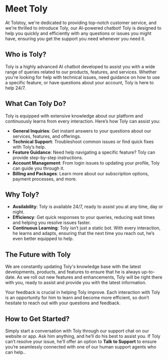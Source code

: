 # Meet Toly

At Tolstoy, we're dedicated to providing top-notch customer service, and we're thrilled to introduce Toly, our AI-powered chatbot! Toly is designed to help you quickly and efficiently with any questions or issues you might have, ensuring you get the support you need whenever you need it.

## Who is Toly?

Toly is a highly advanced AI chatbot developed to assist you with a wide range of queries related to our products, features, and services. Whether you're looking for help with technical issues, need guidance on how to use a specific feature, or have questions about your account, Toly is here to help 24/7.

## What Can Toly Do?

Toly is equipped with extensive knowledge about our platform and continuously learns from every interaction. Here’s how Toly can assist you:

- **General Inquiries**: Get instant answers to your questions about our services, features, and offerings.
- **Technical Support**: Troubleshoot common issues or find quick fixes with Toly’s help.
- **Feature Guidance**: Need help navigating a specific feature? Toly can provide step-by-step instructions.
- **Account Management**: From login issues to updating your profile, Toly can guide you through it.
- **Billing and Packages**: Learn more about our subscription options, payment processes, and more.

## Why Toly?

- **Availability**: Toly is available 24/7, ready to assist you at any time, day or night.
- **Efficiency**: Get quick responses to your queries, reducing wait times and helping you resolve issues faster.
- **Continuous Learning**: Toly isn’t just a static bot. With every interaction, he learns and adapts, ensuring that the next time you reach out, he’s even better equipped to help.

## The Future with Toly

We are constantly updating Toly's knowledge base with the latest developments, products, and features to ensure that he is always up-to-date. As we roll out new features and enhancements, Toly will be right there with you, ready to assist and provide you with the latest information.

Your feedback is crucial in helping Toly improve. Each interaction with Toly is an opportunity for him to learn and become more efficient, so don’t hesitate to reach out with your questions and feedback.

## How to Get Started?

Simply start a conversation with Toly through our support chat on our website or app. Ask him anything, and he’ll do his best to assist you. If Toly can’t resolve your issue, he’ll offer an option to **Talk to Support** to ensure you’re seamlessly connected with one of our human support agents who can help..